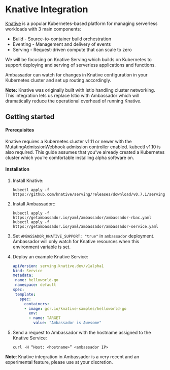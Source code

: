 # Knative Integration

[Knative](https://knative.dev/) is a popular Kubernetes-based platform for managing serverless workloads with 3 main components:
- Build - Source-to-container build orchestration
- Eventing - Management and delivery of events
- Serving - Request-driven compute that can scale to zero

We will be focusing on Knative Serving which builds on Kubernetes to support deploying and serving of serverless applications and functions.

Ambassador can watch for changes in Knative configuration in your Kubernetes cluster and set up routing accordingly.

**Note:** Knative was originally built with Istio handling cluster networking. This integration lets us replace Istio with Ambassador which will dramatically reduce the operational overhead of running Knative.

## Getting started

#### Prerequisites

Knative requires a Kubernetes cluster v1.11 or newer with the MutatingAdmissionWebhook admission controller enabled. kubectl v1.10 is also required. This guide assumes that you’ve already created a Kubernetes cluster which you’re comfortable installing alpha software on.

#### Installation

1. Install Knative:

   ```
   kubectl apply -f https://github.com/knative/serving/releases/download/v0.7.1/serving.yaml
   ```
   
2. Install Ambassador::
   
   ```
   kubectl apply -f https://getambassador.io/yaml/ambassador/ambassador-rbac.yaml
   kubectl apply -f https://getambassador.io/yaml/ambassador/ambassador-service.yaml
   ```
   
3. Set `AMBASSADOR_KNATIVE_SUPPORT: "true"` in `ambassador` deployment. Ambassador will only watch for Knative resources when this environment variable is set.

4. Deploy an example Knative Service:

   ```yaml
   apiVersion: serving.knative.dev/v1alpha1
   kind: Service
   metadata:
    name: helloworld-go
    namespace: default
   spec:
    template:
      spec:
        containers:
        - image: gcr.io/knative-samples/helloworld-go
          env:
          - name: TARGET
            value: "Ambassador is Awesome"
   ```
   
5. Send a request to Ambassador with the hostname assigned to the Knative Service:
   ```
   curl -H “Host: <hostname>” <ambassador IP>
   ```

**Note**:
Knative integration in Ambassador is a very recent and an experimental feature, please use at your discretion.
